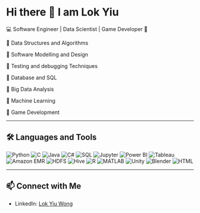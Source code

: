 # Hi there 👋 I am Lok Yiu 
💻 Software Engineer | Data Scientist | Game Developer 🐧

🔹 Data Structures and Algorithms

🔹 Software Modelling and Design

🔹 Testing and debugging Techniques

🔹 Database and SQL

🔹 Big Data Analysis

🔹 Machine Learning

🔹 Game Development

---

## 🛠️ Languages and Tools

![Python](https://img.shields.io/badge/Python-3776AB?style=for-the-badge&logo=python&logoColor=white) 
![C](https://img.shields.io/badge/C-00599C?style=for-the-badge&logo=c&logoColor=white) 
![Java](https://img.shields.io/badge/Java-ED8B00?style=for-the-badge&logo=java&logoColor=white) 
![C#](https://img.shields.io/badge/C%23-239120?style=for-the-badge&logo=csharp&logoColor=white) 
![SQL](https://img.shields.io/badge/SQL-4479A1?style=for-the-badge&logo=sqlite&logoColor=white) 
![Jupyter](https://img.shields.io/badge/Jupyter-F37626?style=for-the-badge&logo=jupyter&logoColor=white) 
![Power BI](https://img.shields.io/badge/Power%20BI-F2C811?style=for-the-badge&logo=powerbi&logoColor=black) 
![Tableau](https://img.shields.io/badge/Tableau-E97627?style=for-the-badge&logo=tableau&logoColor=white) 
![Amazon EMR](https://img.shields.io/badge/Amazon%20EMR-FF9900?style=for-the-badge&logo=amazonaws&logoColor=white) 
![HDFS](https://img.shields.io/badge/HDFS-002F86?style=for-the-badge&logo=apache&logoColor=white) 
![Hive](https://img.shields.io/badge/Hive-FDEE21?style=for-the-badge&logo=apachehive&logoColor=black) 
![R](https://img.shields.io/badge/R-276DC3?style=for-the-badge&logo=r&logoColor=white) 
![MATLAB](https://img.shields.io/badge/MATLAB-0076A8?style=for-the-badge&logo=mathworks&logoColor=white) 
![Unity](https://img.shields.io/badge/Unity-000000?style=for-the-badge&logo=unity&logoColor=white)
![Blender](https://img.shields.io/badge/Blender-F5792A?style=for-the-badge&logo=blender&logoColor=white) 
![HTML](https://img.shields.io/badge/HTML-E34F26?style=for-the-badge&logo=html5&logoColor=white) 

---

## 📫 Connect with Me

- LinkedIn: <a href="https://www.linkedin.com/in/lok-yiu-wong-526b26346" target="_blank">Lok Yiu Wong</a>


